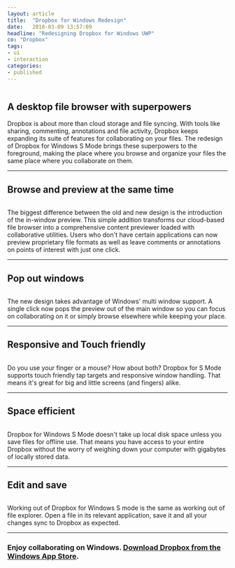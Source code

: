 ```yaml
---
layout: article
title:  "Dropbox for Windows Redesign"
date:   2018-03-09 13:57:09
headline: "Redesigning Dropbox for Windows UWP"
co: "Dropbox"
tags:
- ui
- interaction
categories:
- published
---
```



<figure>
<img class="lazy" data-original="{{edchao.github.io}}/assets/img_uwp_cover.jpg" />
</figure>

<!--more-->

## A desktop file browser with superpowers


Dropbox is about more than cloud storage and file syncing. With tools like sharing, commenting, annotations and file activity, Dropbox keeps expanding its suite of features for collaborating on your files. The redesign of Dropbox for Windows S Mode brings these superpowers to the foreground, making the place where you browse and organize your files the same place where you collaborate on them.

---

## Browse and preview at the same time

<figure>
<img class="lazy" data-original="{{edchao.github.io}}/assets/img_uwp_changes.jpg" />
</figure>

The biggest difference between the old and new design is the introduction of the in-window preview. This simple addition transforms our cloud-based file browser into a comprehensive content previewer loaded with collaborative utilities. Users who don't have certain applications can now preview proprietary file formats as well as leave comments or annotations on points of interest with just one click.


---


## Pop out windows

<figure>
<img class="lazy" data-original="{{edchao.github.io}}/assets/img_uwp_popout.jpg" />
</figure>

The new design takes advantage of Windows' multi window support. A single click now pops the preview out of the main window so you can focus on collaborating on it or simply browse elsewhere while keeping your place.

---


## Responsive and Touch friendly

<figure>
<img class="lazy" data-original="{{edchao.github.io}}/assets/img_uwp_responsive.jpg" />
</figure>

Do you use your finger or a mouse? How about both? Dropbox for S Mode supports touch friendly tap targets and responsive window handling. That means it's great for big and little screens (and fingers) alike.

---

## Space efficient

<figure>
<img class="lazy" data-original="{{edchao.github.io}}/assets/img_uwp_cloud.jpg" />
</figure>

Dropbox for Windows S Mode doesn't take up local disk space unless you save files for offline use. That means you have access to your entire Dropbox without the worry of weighing down your computer with gigabytes of locally stored data.

---


## Edit and save

<figure>
<img class="lazy" data-original="{{edchao.github.io}}/assets/img_uwp_saving.jpg" />
</figure>

Working out of Dropbox for Windows S mode is the same as working out of file explorer. Open a file in its relevant application, save it and all your changes sync to Dropbox as expected.

---

### Enjoy collaborating on Windows. <a href="https://www.microsoft.com/en-us/p/dropbox-for-windows-10-in-s-mode-xbox-hololens/9wzdncrfj0pk?activetab=pivot:overviewtab">Download Dropbox from the Windows App Store</a>.
